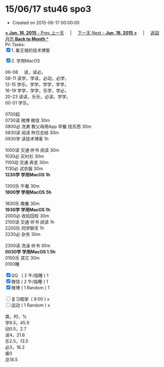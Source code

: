 # 15/06/17 stu46 spo3

- Created on 2015-06-17 00:00:00

[**< Jun. 16, 2015** - Prev 上一天](_archived/lifelogs/2015/06/d16.md) &nbsp; &nbsp; | &nbsp; &nbsp; [下一天 Next - **Jun. 18, 2015 >**](_archived/lifelogs/2015/06/d18.md) &nbsp; &nbsp; |  &nbsp; &nbsp; [返回月历 **Back to Month ^**](_archived/lifelogs/2015/06/index.md)
<br/>Pri Tasks:</strong><br clear="none"/><input type="checkbox" checked="true" />1. 看王垠的技术博客</div>		<div><input type="checkbox" checked="true" />2. 学用MacOS<br/></div>		<div>				<div><br clear="none"/></div>				<div>06-08     读，读必，</div>08-11 读学，学读，必动，必学，<br clear="none"/>12-15 学乐，学学，学学，学学，<br clear="none"/>16-19 学学，学学，乐学，学必，<br clear="none"/>20-23 读读，乐乐，必读，学学，		</div>		<div>00-01 学乐。<br/>				<div><br clear="none"/></div>0700起		</div>		<div>0730读 微博 微信 30m</div>		<div>0800必 洗漱 教父母用App 早餐 找东西 30m</div>		<div>0830读 阅读 昨日总结 30m</div>		<div>0930学 读技术博客 1h</div>		<div><br/></div>		<div>1000读 交通 听书 阅读 30m</div>		<div>1030必 买衬衫 30m</div>		<div>1100动 交通 奔走 30m</div>		<div>1130必 试衣服 30m</div>		<div><b>1230学 学用MacOS 1h</b></div>		<div><br/></div>		<div>1300乐 午餐 30m</div>		<div><strong>1800学 </strong><b>学用MacOS</b> <strong>5h</strong></div>		<div>				<div><br clear="none"/></div>1830乐 晚餐 30m		</div>		<div><b>1930学 学用MacOS 1h</b></div>		<div>2000必 收拾回校 30m</div>		<div>2100读 交通 听书 阅读 1h</div>		<div>2200乐 同学聊天 1h</div>		<div>2230必 杂务 30m</div>		<div><br/></div>		<div>2300读 洗澡 听书 30m</div>		<div><b>0030学 学用MacOS 1.5h</b></div>		<div>0100乐 其它 30m</div>		<div>0100睡</div>		<div><br clear="none"/></div>		<div><input type="checkbox" checked="true" />QQ   ( 2 午/临睡 ) 1<br clear="none"/><input type="checkbox" checked="true" />微信 ( 2 午/临睡 ) 1</div>		<div><input type="checkbox" checked="true" />微博 ( 1 Random ) 1</div>		<div><br clear="none"/></div>		<div><input type="checkbox" />复习框架  ( 9:00 ) x<br clear="none"/></div>		<div><input type="checkbox" />运动 ( 1 Random ) x</div>		<div>				<div><br clear="none"/></div>类，时，%<br clear="none"/>学8.5，45.9<br clear="none"/>动0.5，2.7<br clear="none"/>读4，21.6<br clear="none"/>乐2.5，13.5<br clear="none"/>必3，16.2<br clear="none"/>废0<br clear="none"/>总18.5		</div>
